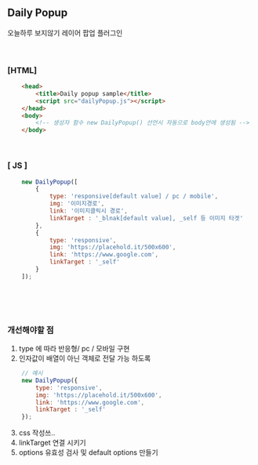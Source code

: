 ## Daily Popup
오늘하루 보지않기 레이어 팝업 플러그인
<br/><br/>
<br/>

### [HTML]

~~~html
    <head>
        <title>Daily popup sample</title>
        <script src="dailyPopup.js"></script>
    </head>
    <body>
        <!-- 생성자 함수 new DailyPopup() 선언시 자동으로 body안에 생성됨 -->
    </body>
~~~
<br/>

### [ JS ]
~~~js
    new DailyPopup([
        {
            type: 'responsive[default value] / pc / mobile',
            img: '이미지경로',
            link: '이미지클릭시 경로',
            linkTarget : '_blnak[default value], _self 등 이미지 타겟'
        },
        {
            type: 'responsive',
            img: 'https://placehold.it/500x600',
            link: 'https://www.google.com',
            linkTarget : '_self'
        }
    ]);
~~~

<br/><br/><br/>
### 개선해야할 점
1. type 에 따라 반응형/ pc / 모바일 구현
2. 인자값이 배열이 아닌 객체로 전달 가능 하도록
~~~js
    // 예시
    new DailyPopup({
        type: 'responsive',
        img: 'https://placehold.it/500x600',
        link: 'https://www.google.com',
        linkTarget : '_self'
    });
~~~
3. css 작성쓰..
4. linkTarget 연결 시키기
5. options 유효성 검사 및 default options 만들기
